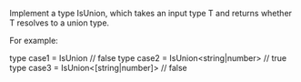 Implement a type IsUnion, which takes an input type T and returns whether T resolves to a union type.

For example:

type case1 = IsUnion<string>  // false
type case2 = IsUnion<string|number>  // true
type case3 = IsUnion<[string|number]>  // false